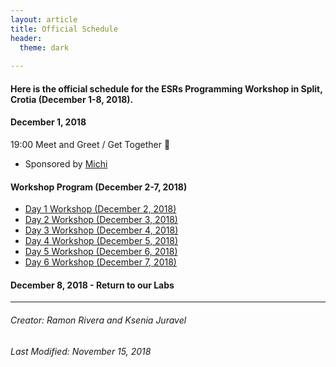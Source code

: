 ```yaml
---
layout: article
title: Official Schedule
header:
  theme: dark
    
---
```


#### Here is the official schedule for the ESRs Programming Workshop in Split, Crotia (December 1-8, 2018).   

#### December 1, 2018
19:00 Meet and Greet / Get Together :beers: 
- Sponsored by [Michi](https://www.palaeontologie.geowissenschaften.uni-muenchen.de/personen/wissenschaft/michael_eitel/index.html)

#### Workshop Program (December 2-7, 2018)

- [Day 1 Workshop (December 2, 2018)](/ESRs-Programming-and-Bioinformatics-Workshop/docs/Day1.html)
- [Day 2 Workshop (December 3, 2018)](/ESRs-Programming-and-Bioinformatics-Workshop/docs/Day2.html)
- [Day 3 Workshop (December 4, 2018)](/ESRs-Programming-and-Bioinformatics-Workshop/docs/Day3.html)
- [Day 4 Workshop (December 5, 2018)](/ESRs-Programming-and-Bioinformatics-Workshop/docs/Day4.html)
- [Day 5 Workshop (December 6, 2018)](/ESRs-Programming-and-Bioinformatics-Workshop/docs/Day5.html)
- [Day 6 Workshop (December 7, 2018)](/ESRs-Programming-and-Bioinformatics-Workshop/docs/Day6.html) 


#### December 8, 2018 - Return to our Labs

---
###### Creator: Ramon Rivera and Ksenia Juravel 
###### Last Modified: November 15, 2018  
